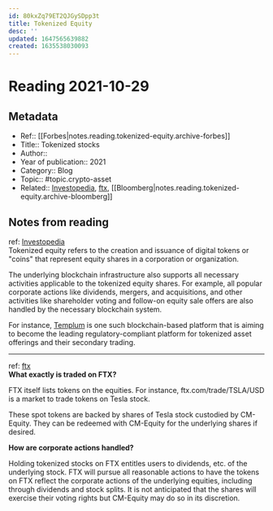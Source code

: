 ```yaml
---
id: 80kxZq79ET2QJGySDpp3t
title: Tokenized Equity
desc: ''
updated: 1647565639882
created: 1635538030093
---
```

# Reading 2021-10-29

## Metadata

- Ref:: [[Forbes|notes.reading.tokenized-equity.archive-forbes]]
- Title:: Tokenized stocks
- Author:: 
- Year of publication:: 2021
- Category:: Blog
- Topic:: #topic.crypto-asset
- Related:: [Investopedia](https://www.investopedia.com/terms/t/tokenized-equity.asp), [ftx](https://help.ftx.com/hc/en-us/articles/360051229472-Tokenized-Stocks), [[Bloomberg|notes.reading.tokenized-equity.archive-bloomberg]]

## Notes from reading

ref: [Investopedia](https://www.investopedia.com/terms/t/tokenized-equity.asp)  
Tokenized equity refers to the creation and issuance of digital tokens or "coins" that represent equity shares in a corporation or organization.

The underlying blockchain infrastructure also supports all necessary activities applicable to the tokenized equity shares. For example, all popular corporate actions like dividends, mergers, and acquisitions, and other activities like shareholder voting and follow-on equity sale offers are also handled by the necessary blockchain system.

For instance, [Templum](https://www.templuminc.com/) is one such blockchain-based platform that is aiming to become the leading regulatory-compliant platform for tokenized asset offerings and their secondary trading.

---
ref: [ftx](https://help.ftx.com/hc/en-us/articles/360051229472-Tokenized-Stocks)  
**What exactly is traded on FTX?**

FTX itself lists tokens on the equities.  For instance, ftx.com/trade/TSLA/USD is a market to trade tokens on Tesla stock.

These spot tokens are backed by shares of Tesla stock custodied by CM-Equity.  They can be redeemed with CM-Equity for the underlying shares if desired.

**How are corporate actions handled?**

Holding tokenized stocks on FTX entitles users to dividends, etc. of the underlying stock.  FTX will pursue all reasonable actions to have the tokens on FTX reflect the corporate actions of the underlying equities, including through dividends and stock splits.  It is not anticipated that the shares will exercise their voting rights but CM-Equity may do so in its discretion.
